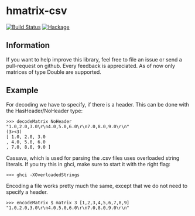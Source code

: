 hmatrix-csv
===========
[![Build Status](https://travis-ci.org/grtlr/hmatrix-csv.svg)](https://travis-ci.org/grtlr/hmatrix-csv) [![Hackage](https://img.shields.io/hackage/v/hmatrix-csv.svg?style=flat)](https://hackage.haskell.org/package/hmatrix-csv)

Information
-----------

If you want to help improve this library, feel free to file an issue or send a pull-request on github. Every feedback is appreciated.
As of now only matrices of type Double are supported.

Example
-------

For decoding we have to specify, if there is a header. This can be done with the HasHeader/NoHeader type:

    >>> decodeMatrix NoHeader "1.0,2.0,3.0\r\n4.0,5.0,6.0\r\n7.0,8.0,9.0\r\n"
    (3><3)
    [ 1.0, 2.0, 3.0
    , 4.0, 5.0, 6.0
    , 7.0, 8.0, 9.0 ]

Cassava, which is used for parsing the .csv files uses overloaded string literals. If you try this in ghci, make sure to start it with the right flag:

    >>> ghci -XOverloadedStrings

Encoding a file works pretty much the same, except that we do not need to specify a header.

    >>> encodeMatrix $ matrix 3 [1,2,3,4,5,6,7,8,9]
    "1.0,2.0,3.0\r\n4.0,5.0,6.0\r\n7.0,8.0,9.0\r\n"

